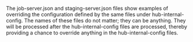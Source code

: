 The job-server.json and staging-server.json files show examples of overriding the 
configuration defined by the same files under hub-internal-config. The names of these
files do not matter; they can be anything. They will be processed after the hub-internal-config files 
are processed, thereby providing a chance to override anything in the hub-internal-config files.

